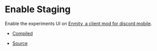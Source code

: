 # Enable Staging

Enable the experiments UI on [Enmity, a client mod for discord mobile](https://enmity.app).

- [Compiled](https://raw.githubusercontent.com/6days9weeks/EnableStaging/master/dist/EnableStaging.js)

- [Source](https://github.com/6days9weeks/EnableStaging/tree/master/src)
